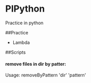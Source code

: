 # PIPython
Practice in python

##Practice
- Lambda

##Scripts
#### remove files in dir by patter:
Usage: removeByPattern 'dir' 'pattern'
